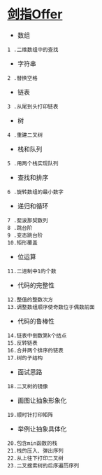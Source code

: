 
# [剑指Offer](https://www.nowcoder.com/ta/coding-interviews?page=1)

 - 数组
```
1 .二维数组中的查找
```

 - 字符串
```
2 .替换空格
```

 - 链表
```
3 .从尾到头打印链表
```

 - 树
```
4 .重建二叉树
```

 - 栈和队列
```
5 .用两个栈实现队列
```

 - 查找和排序
```
6 .旋转数组的最小数字
```

 - 递归和循环
```
7 .斐波那契数列
8 .跳台阶
9 .变态跳台阶
10.矩形覆盖
```

 - 位运算
```
11.二进制中1的个数
```

 - 代码的完整性
```
12.整值的整数次方
13.调整数组顺序使奇数位于偶数前面
```

 - 代码的鲁棒性
```
14.链表中倒数第k个结点
15.反转链表
16.合并两个排序的链表
17.树的子结构
```

 - 面试思路
```
18.二叉树的镜像
```

 - 画图让抽象形象化
```
19.顺时针打印矩阵
```

 - 举例让抽象具体化
```
20.包含min函数的栈 
21.栈的压入、弹出序列 
22.从上往下打印二叉树 
23.二叉搜索树的后序遍历序列 
```
